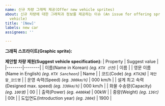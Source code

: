 ```yaml
---
name: 신규 차량 그래픽 제공(Offer new vehicle sprites)
about: 신규 차량에 대한 그래픽과 정보를 제공하는 이슈 (An issue for offering sprites and info for new
  vehicle)
title: '[New]'
labels: new car
assignees: ''

---
```


**그래픽 스프라이트(Graphic sprite):**
<!--
여기에 그래픽 스프라이트를 첨부하세요.
Please attach the graphic sprite here.
-->


**제안할 차량 제원(Suggest vehicle specification):**
| Property | Suggest value |
|--------|--------|
| 이름(Name in Korean) _(eg. ``KTX 산천``)_ | 이름 |
| 영문 이름(Name in English) _(eg. ``KTX Sancheon``)_ | Name |
| 코드(Code) _(eg. ``KTX2N``)_ | ``제안할_코드명`` |
| 운영 속력(Speed) _(eg. ``300km/h``)_ | 000 km/h |
| 설계 최고 속력(Designed max. speed) _(eg. ``330km/h``)_ | 000 km/h |
| 화물 수송량(Capacity) _(eg. ``100명``)_ | 00 |
| 출력(Power) _(eg. ``4400kW``)_ | 00kW |
| 중량(Weight) _(eg. ``136t``)_ | 00t |
| 도입연도(Introduction year) _(eg. ``2004``)_ | 1900 |
